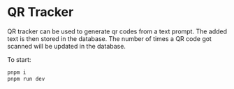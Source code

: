 # QR Tracker

QR tracker can be used to generate qr codes from a text prompt.
The added text is then stored in the database.
The number of times a QR code got scanned will be updated in the database.

To start: 

```bash
pnpm i
pnpm run dev
```
